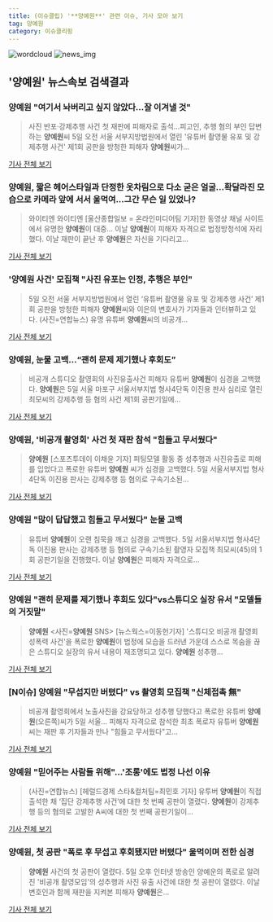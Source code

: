 ```yaml
---
title: (이슈클립) '**양예원**' 관련 이슈, 기사 모아 보기
tag: 양예원
category: 이슈클리핑
---
```

![wordcloud](https://s3.ap-northeast-2.amazonaws.com/lyrics101-wordcloud/2018-09-05-1536131413.png)
![news_img](https://user-images.githubusercontent.com/42597476/44507050-1206f400-a6e4-11e8-8d98-7ffbfebb353f.png)
## **'**양예원**'** 뉴스속보 검색결과
### **양예원** "여기서 놔버리고 싶지 않았다…잘 이겨낼 것"

>사진 반포·강제추행 사건 첫 재판에 피해자로 출석…피고인, 추행 혐의 부인 답변하는 **양예원**씨 5일 오전 서울 서부지방법원에서 열린 '유튜버 촬영물 유포 및 강제추행 사건' 제1회 공판을 방청한 피해자 **양예원**씨가...

<a href="http://app.yonhapnews.co.kr/YNA/Basic/SNS/r.aspx?c=AKR20180905068700004&did=1195m" target="_blank">기사 전체 보기</a>

### **양예원**, 짧은 헤어스타일과 단정한 옷차림으로 다소 굳은 얼굴...확달라진 모습으로 카메라 앞에 서서 울먹여...그간 무슨 일 있었나?

>와이티엔 와이티엔 [울산종합일보 = 온라인미디어팀 기자]한 동영상 채널 사이트에서 유명한 **양예원**이 대중... 이날 **양예원**이 피해자 자격으로 법정방청석에 자리했다.   이날 재판이 끝난 후 **양예원**은 자신을 기다리고...

<a href="http://www.ujnews.co.kr/news/articleView.html?idxno=422660" target="_blank">기사 전체 보기</a>

### '**양예원** 사건' 모집책 "사진 유포는 인정, 추행은 부인"

>5일 오전 서울 서부지방법원에서 열린 ‘유튜버 촬영물 유포 및 강제추행 사건’ 제1회 공판을 방청한 피해자 **양예원**씨와 이은의 변호사가 기자들과 인터뷰하고 있다. (사진=연합뉴스) 유명 유튜버 **양예원**씨의 비공개...

<a href="http://www.edaily.co.kr/news/newspath.asp?newsid=02637126619337168" target="_blank">기사 전체 보기</a>

### **양예원**, 눈물 고백...“괜히 문제 제기했나 후회도”

>비공개 스튜디오 촬영회의 사진유출사건 피해자 유튜버 **양예원**이 심경을 고백했다. **양예원**은 5일 서울 마포구 서울서부지법 형사4단독 이진용 판사 심리로 열린 최모씨의 강제추행 등 혐의 사건 제1회 공판기일에...

<a href="http://star.mk.co.kr/new/view.php?mc=ST&year=2018&no=559489" target="_blank">기사 전체 보기</a>

### **양예원**, '비공개 촬영회' 사건 첫 재판 참석 "힘들고 무서웠다"

>**양예원** [스포츠투데이 이채윤 기자] 피팅모델 활동 중 성추행과 사진유출로 피해를 입었다고 폭로한 유튜버 **양예원** 씨가 심경을 고백했다. 5일 서울서부지법 형사4단독 이진용 판사는 강제추행 등 혐의로 구속기소된...

<a href="http://stoo.asiae.co.kr/news/naver_view.htm?idxno=2018090512022322170" target="_blank">기사 전체 보기</a>

### **양예원** "많이 답답했고 힘들고 무서웠다" 눈물 고백

>유튜버 **양예원**이 오랜 침묵을 깨고 심경을 고백했다. 5일 서울서부지법 형사4단독 이진용 판사는 강제추행 등 혐의로 구속기소된 촬영자 모집책 최모씨(45)의 1회 공판기일을 진행했다. 이날 **양예원**은 피해자 자격으로...

<a href="http://www.sedaily.com/NewsView/1S4IOD6QI7" target="_blank">기사 전체 보기</a>

### **양예원** "괜히 문제를 제기했나 후회도 있다"vs스튜디오 실장 유서 "모델들의 거짓말"

>**양예원** <사진=**양예원** SNS> [뉴스웍스=이동헌기자] '스튜디오 비공개 촬영회 성폭력 사건'을 폭로한 **양예원**이 법정에 모습을 드러낸 가운데 스스로 목숨을 끊은 스튜디오 실장의 유서 내용이 재조명되고 있다. **양예원** 성추행...

<a href="http://www.newsworks.co.kr/news/articleView.html?idxno=213036" target="_blank">기사 전체 보기</a>

### [N이슈] **양예원** "무섭지만 버텼다" vs 촬영회 모집책 "신체접촉 無"

>비공개 촬영회에서 노출사진을 강요당하고 성추행 당했다고 폭로한 유튜버 **양예원**(오른쪽)씨가 5일 서울... 피해자 자격으로 참석한 최초 폭로자 유튜버 **양예원** 씨는 재판 후 기자들과 만나 "힘들고 무서웠다"고...

<a href="http://news1.kr/articles/?3417999" target="_blank">기사 전체 보기</a>

### **양예원** "믿어주는 사람들 위해"…'조롱'에도 법정 나선 이유

>(사진=연합뉴스) [헤럴드경제 스타&컬처팀=최민호 기자] 유투버 **양예원**이 직접 출석한 채 ‘집단 강제추행 사건’에 대한 첫 번째 공판이 열렸다. **양예원**이 강제추행 등의 혐의로 고발한 A씨에 대한 첫 번째 공판기일이...

<a href="http://biz.heraldcorp.com/culture/view.php?ud=201809051308529796778_1" target="_blank">기사 전체 보기</a>

### **양예원**, 첫 공판 "폭로 후 무섭고 후회됐지만 버텼다" 울먹이며 전한 심경

>**양예원** 사건의 첫 공판이 열렸다. 5일 오후 인터넷 방송인 양예운의 폭로로 알려진 '비공개 촬영모임'의 성추행과 사진 유출 사건에 대한 첫 공판이 열렸다. 이날 변호인과 함께 재판을 지켜본 피해자 **양예원**은...

<a href="http://enews24.tving.com/news/article.asp?nsID=1300375" target="_blank">기사 전체 보기</a>


